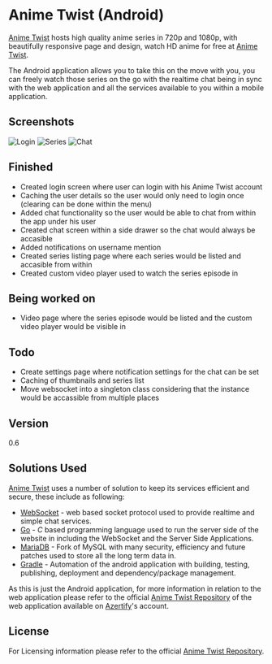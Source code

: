 Anime Twist (Android)
=========

[Anime Twist] hosts high quality anime series in 720p and 1080p, with beautifully responsive page and design, watch HD anime for free at [Anime Twist].

The Android application allows you to take this on the move with you, you can freely watch those series on the go with the realtime chat being in sync with the web application and all the services available to you within a mobile application.

Screenshots
---
![Login](http://i.imgur.com/sxYJqM1.png "Login Screen")
![Series](http://i.imgur.com/To0MfE7.png "Series Listing Screen")
![Chat](http://i.imgur.com/QEwVZfF.png "Realtime Chat")

Finished
----
 - Created login screen where user can login with his Anime Twist account
 - Caching the user details so the user would only need to login once (clearing can be done within the menu)
 - Added chat functionality so the user would be able to chat from within the app under his user
 - Created chat screen within a side drawer so the chat would always be accasible
 - Added notifications on username mention
 - Created series listing page where each series would be listed and accasible from within
 - Created custom video player used to watch the series episode in
 
Being worked on
----
 - Video page where the series episode would be listed and the custom video player would be visible in

Todo
----
 - Create settings page where notification settings for the chat can be set
 - Caching of thumbnails and series list
 - Move websocket into a singleton class considering that the instance would be accassible from multiple places

Version
----

0.6

Solutions Used
-----------

[Anime Twist] uses a number of solution to keep its services efficient and secure, these include as following:
* [WebSocket] - web based socket protocol used to provide realtime and simple chat services.
* [Go] - *C* based programming language used to run the server side of the website in including the WebSocket and the Server Side Applications.
* [MariaDB] - Fork of MySQL with many security, efficiency and future patches used to store all the long term data in.
* [Gradle] - Automation of the android application with building, testing, publishing, deployment and dependency/package management.

As this is just the Android application, for more information in relation to the web application please refer to the official [Anime Twist Repository] of the web application available on [Azertify]'s account.

License
----

For Licensing information please refer to the official [Anime Twist Repository].

[Anime Twist]:https://animetwist.net
[WebSocket]:https://www.websocket.org
[Go]:http://golang.org/
[MariaDB]:https://mariadb.org/
[Gradle]:www.gradle.org
[Azertify]:https://github.com/azertify
[Anime Twist Repository]:https://github.com/azertify/animetwist.net
